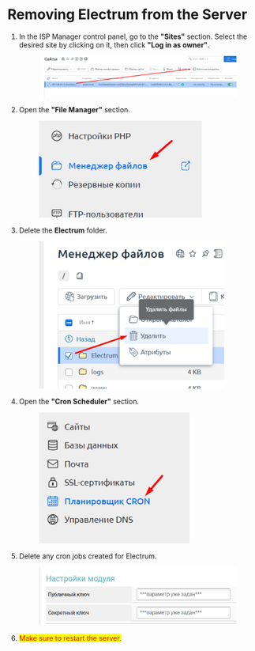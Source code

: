 # Removing Electrum from the Server

1. In the ISP Manager control panel, go to the **"Sites"** section. Select the desired site by clicking on it, then click **"Log in as owner"**.

    <figure><img src="../../.gitbook/assets/изображение (89).png" alt=""><figcaption></figcaption></figure>

2. Open the **"File Manager"** section.

    <figure><img src="../../.gitbook/assets/изображение (166).png" alt="" width="330"><figcaption></figcaption></figure>

3. Delete the **Electrum** folder.

    <figure><img src="../../.gitbook/assets/изображение (91).png" alt="" width="375"><figcaption></figcaption></figure>

4. Open the **"Cron Scheduler"** section.

    <figure><img src="../../.gitbook/assets/изображение (148).png" alt="" width="305"><figcaption></figcaption></figure>

5. Delete any cron jobs created for Electrum.

    <figure><img src="../../.gitbook/assets/image (1450).png" alt=""><figcaption></figcaption></figure>

6. <mark style="color:red;">Make sure to restart the server.</mark>